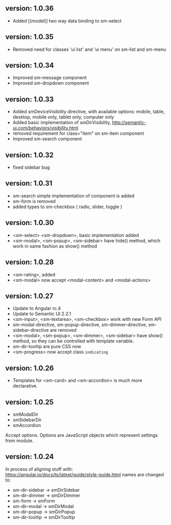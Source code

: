 ## version: 1.0.36

- Added [(model)] two way data binding to sm-select 

## version: 1.0.35

- Removed need for classes 'ui list' and 'ui menu' on sm-list and sm-menu

## version: 1.0.34

- Improved sm-message component
- Improved sm-dropdown component

## version: 1.0.33

- Added smDeviceVisibility directive, with available options: mobile, table, desktop, mobile only, tablet only, computer only
- Added basic implementation of smDirVisibility, http://semantic-ui.com/behaviors/visibility.html
- removed requirement for class="item" on sm-item component
- Improved sm-search component

## version: 1.0.32

- fixed sidebar bug

## version: 1.0.31

- sm-search simple implementation of component is added
- sm-form is removed
- added types to sm-checkbox ( radio, slider, toggle )

## version: 1.0.30

- &lt;sm-select> &lt;sm-dropdown>, basic implementation added
- &lt;sm-modal>, &lt;sm-popup>, &lt;sm-sidebar> have hide() method, which work in same fashion as show() method

## version: 1.0.28

- &lt;sm-rating>, added
- &lt;sm-modal> now accept &lt;modal-content> and &lt;modal-actions>

## version: 1.0.27

- Update to Angular rc.4
- Update to Semantic UI 2.2.1
- &lt;sm-input>, &lt;sm-textarea>, &lt;sm-checkbox> work with new Form API
- sm-modal-directive, sm-popup-directive, sm-dimmer-directive, sm-sidebar-directive are removed
- &lt;sm-modal>, &lt;sm-popup>, &lt;sm-dimmer>, &lt;sm-sidebar> have show() method, so they can be controlled with template variable.
- sm-dir-tooltip are pure CSS now
- &lt;sm-progress> now accept class ```indicating```

## version: 1.0.26

- Templates for &lt;sm-card> and &lt;sm-accordion> is much more declarative.

## version: 1.0.25

- smModalDir
- smSidebarDir
- smAccordion

Accept options. Options are JavaScript objects which represent settings from module.

## version: 1.0.24

In process of aligning stuff with: https://angular.io/docs/ts/latest/guide/style-guide.html names are changed to:

- sm-dir-sidebar -> smDirSidebar
- sm-dir-dimmer -> smDirDimmer
- sm-form -> smForm
- sm-dir-modal -> smDirModal
- sm-dir-popup -> smDirPopup
- sm-dir-tooltip -> smDirTooltip